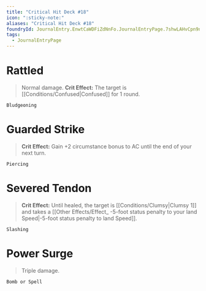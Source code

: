 ```yaml
---
title: "Critical Hit Deck #18"
icon: ":sticky-note:"
aliases: "Critical Hit Deck #18"
foundryId: JournalEntry.EnwtCaWDFiZdNnFo.JournalEntryPage.7shwLAHvCpn9nNyP
tags:
  - JournalEntryPage
---
```

# Rattled

> Normal damage. **Crit Effect:** The target is [[Conditions/Confused|Confused]] for 1 round.

`Bludgeoning`

# Guarded Strike

> **Crit Effect:** Gain +2 circumstance bonus to AC until the end of your next turn.

`Piercing`

# Severed Tendon

> **Crit Effect:** Until healed, the target is [[Conditions/Clumsy|Clumsy 1]] and takes a [[Other Effects/Effect_ -5-foot status penalty to your land Speed|-5-foot status penalty to land Speed]].

`Slashing`

# Power Surge

> Triple damage.

`Bomb or Spell`
